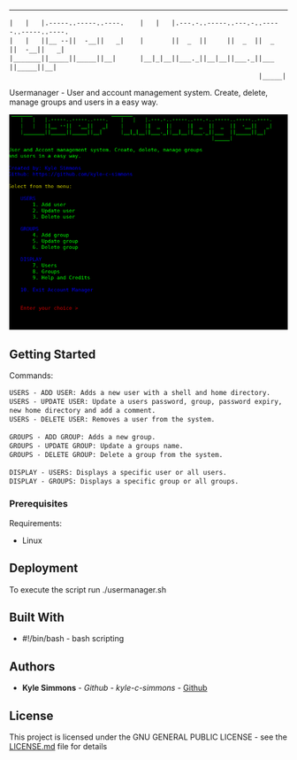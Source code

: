_______                          _______                                          
    |   |   |.-----..-----..----.    |   |   |.---.-..-----..---.-..-----..-----..----.
    |   |   ||__ --||  -__||   _|    |       ||  _  ||     ||  _  ||  _  ||  -__||   _|
    |_______||_____||_____||__|      |__|_|__||___._||__|__||___._||___  ||_____||__|  
                                                                   |_____|

Usermanager - User and account management system. Create, delete, manage groups and users in a easy way.

![alt userrmanager-image](https://github.com/kyle-c-simmons/usermanager/blob/master/usermanager.png)

## Getting Started
 
 Commands:
 
    USERS - ADD USER: Adds a new user with a shell and home directory.
    USERS - UPDATE USER: Update a users password, group, password expiry,
    new home directory and add a comment.
    USERS - DELETE USER: Removes a user from the system. 
    
    GROUPS - ADD GROUP: Adds a new group.
    GROUPS - UPDATE GROUP: Update a groups name.
    GROUPS - DELETE GROUP: Delete a group from the system.
    
    DISPLAY - USERS: Displays a specific user or all users.
    DISPLAY - GROUPS: Displays a specific group or all groups.

### Prerequisites

Requirements:
* Linux

## Deployment

To execute the script run ./usermanager.sh

## Built With

* #!/bin/bash - bash scripting

## Authors

* **Kyle Simmons** - *Github - kyle-c-simmons* - [Github](https://github.com/kyle-c-simmons/)


## License

This project is licensed under the GNU GENERAL PUBLIC LICENSE - see the [LICENSE.md](LICENSE.md) file for details                  
